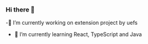 ### Hi there 👋

-🔭 I’m currently working on extension project by uefs
- 🌱 I’m currently learning React, TypeScript and Java
